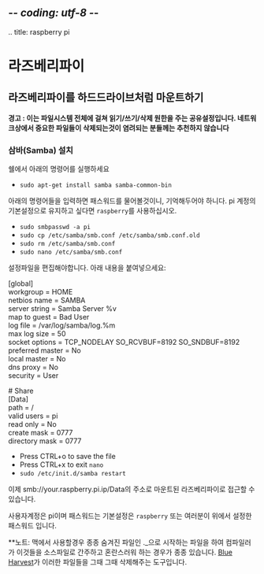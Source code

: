 ## -*- coding: utf-8 -*-
.. title: raspberry pi

라즈베리파이
============

## 라즈베리파이를 하드드라이브처럼 마운트하기
    
**경고 : 이는 파일시스템 전체에 걸쳐 읽기/쓰기/삭제 원한을 주는 공유설정입니다.  네트워크상에서 중요한 파일들이 삭제되는것이 염려되는 분들께는 추천하지 않습니다**

### 삼바(Samba) 설치
쉘에서 아래의 명령어를 실행하세요

* `sudo apt-get install samba samba-common-bin`

아래의 명령어들을 입력하면 패스워드를 물어볼것이니, 기억해두어야 하니다. pi 계정의 기본설정으로 유지하고 싶다면 `raspberry`를 사용하십시오.

* `sudo smbpasswd -a pi`
* `sudo cp /etc/samba/smb.conf /etc/samba/smb.conf.old`
* `sudo rm /etc/samba/smb.conf`
* `sudo nano /etc/samba/smb.conf`

설정파일을 편집해야합니다. 아래 내용을 붙여넣으세요:

[global]  
		workgroup = HOME  
		netbios name = SAMBA  
		server string = Samba Server %v  
		map to guest = Bad User  
		log file = /var/log/samba/log.%m  
		max log size = 50  
		socket options = TCP_NODELAY SO_RCVBUF=8192 SO_SNDBUF=8192  
		preferred master = No  
		local master = No  
		dns proxy = No  
		security = User  

\# Share      
[Data]  
		path = /  
		valid users = pi  
		read only = No  
		create mask = 0777  
		directory mask = 0777

* Press CTRL+o to save the file
* Press CTRL+x to exit `nano`	   
* `sudo /etc/init.d/samba restart`

이제 smb://your.raspberry.pi.ip/Data의 주소로 마운트된 라즈베리파이로 접근할 수 있습니다.

사용자계정은 pi이며 패스워드는 기본설정은 `raspberry` 또는 여러분이 위에서 설정한 패스워드 입니다.

**노트: 맥에서 사용할경우 종종 숨겨진 파일인 ._으로 시작하는 파일을 하여 컴파일러가 이것들을 소스파일로 간주하고 혼란스러워 하는 경우가 종종 있습니다. [Blue Harvest](http://www.zeroonetwenty.com/blueharvest)가 이러한 파일들을 그때 그때 삭제해주는 도구입니다.
